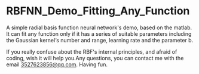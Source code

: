 # RBFNN_Demo_Fitting_Any_Function
A simple radial basis function neural network's demo, based on the matlab. It can fit any function only if it has a series of suitable parameters including the Gaussian kernel‘s number and range, learning rate and the parameter b.

If you really confuse about the RBF's internal principles, and afraid of coding, wish it will help you.Any questions, you can contact me with the email 3527623856@qq.com. Having fun.
